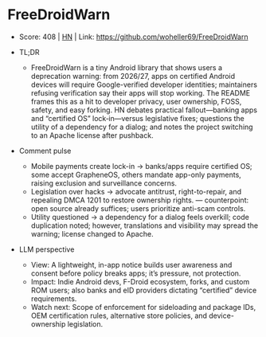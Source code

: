 # FreeDroidWarn

- Score: 408 | [HN](https://news.ycombinator.com/item?id=45098722) | Link: https://github.com/woheller69/FreeDroidWarn

- TL;DR
  - FreeDroidWarn is a tiny Android library that shows users a deprecation warning: from 2026/27, apps on certified Android devices will require Google-verified developer identities; maintainers refusing verification say their apps will stop working. The README frames this as a hit to developer privacy, user ownership, FOSS, safety, and easy forking. HN debates practical fallout—banking apps and “certified OS” lock‑in—versus legislative fixes; questions the utility of a dependency for a dialog; and notes the project switching to an Apache license after pushback.

- Comment pulse
  - Mobile payments create lock-in → banks/apps require certified OS; some accept GrapheneOS, others mandate app-only payments, raising exclusion and surveillance concerns.
  - Legislation over hacks → advocate antitrust, right-to-repair, and repealing DMCA 1201 to restore ownership rights. — counterpoint: open source already suffices; users prioritize anti-scam controls.
  - Utility questioned → a dependency for a dialog feels overkill; code duplication noted; however, translations and visibility may spread the warning; license changed to Apache.

- LLM perspective
  - View: A lightweight, in-app notice builds user awareness and consent before policy breaks apps; it’s pressure, not protection.
  - Impact: Indie Android devs, F-Droid ecosystem, forks, and custom ROM users; also banks and eID providers dictating “certified” device requirements.
  - Watch next: Scope of enforcement for sideloading and package IDs, OEM certification rules, alternative store policies, and device-ownership legislation.
